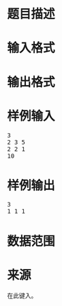 

# 题目描述



# 输入格式



# 输出格式



# 样例输入


<pre>3
2 3 5
2 2 1
10
</pre>

# 样例输出


<pre>3
1 1 1
</pre>

# 数据范围



# 来源


<p>
在此键入。
</p>
